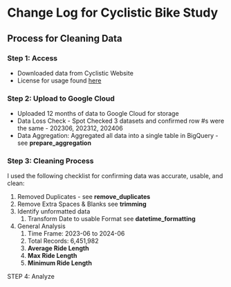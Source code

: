 # Change Log for Cyclistic Bike Study

## Process for Cleaning Data

### Step 1: Access

* Downloaded data from Cyclistic Website
* License for usage found [here](https://divvybikes.com/data-license-agreement)

### Step 2: Upload to Google Cloud

* Uploaded 12 months of data to Google Cloud for storage
* Data Loss Check - Spot Checked 3 datasets and confirmed row #s were the same - 202306, 202312, 202406
* Data Aggregation: Aggregated all data into a single table in BigQuery - see **prepare_aggregation**

### Step 3: Cleaning Process
I used the following checklist for confirming data was accurate, usable, and clean:

1. Removed Duplicates - see **remove_duplicates**
2. Remove Extra Spaces & Blanks see **trimming**
3. Identify unformatted data
    1. Transform Date to usable Format see **datetime_formatting**
4. General Analysis
    1. Time Frame: 2023-06 to 2024-06
    2. Total Records: 6,451,982
    3. **Average Ride Length**
    4. **Max Ride Length**
    5. **Minimum Ride Length**
  
STEP 4: Analyze

